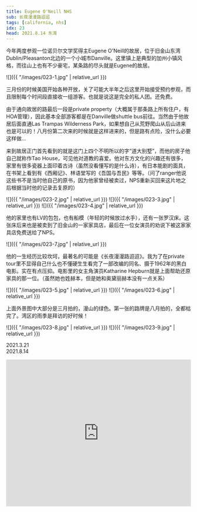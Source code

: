 ```yaml
---
title: Eugene O'Neill NHS
sub: 长夜漫漫路迢迢
tags: [california, nhs]
idx: 23
head: 2021.8.14 东湾
---
```


今年两度参观一位诺贝尔文学奖得主Eugene O'Neill的故居，位于旧金山东湾Dublin/Pleasanton北边的一个小城市Danville。这里镇上是典型的加州小镇风格，而往山上也有不少豪宅，某条路的尽头就是Eugene的故居。

![]({{ "/images/023-1.jpg" | relative_url }})

三月份的时候美国开始各种开放，关了可能大半年之后这里开始接受预约参观，而且限制每个时间段直接收一组游客。也就是说这是完全的私人团。还免费。

由于通向故居的路最后一段是private property（大概属于那条路上所有住户，有HOA管理），因此基本全部游客都是在Danville做shuttle bus前往。当然由于他故居后面直通Las Trampas Wilderness Park，如果想自己从荒野爬山从后山进来也是可以的！八月份第二次来的时候就是这样进来的，但是路有点险，没什么必要这样做…

来到故居正门首先看到的就是这门上四个不明所以的字“道大别墅”，而他的房子他自己就称作Tao House，可见他对道教的喜爱。他对东方文化的兴趣还有很多，家里有很多瓷器上面印着古诗（虽然没看懂写的是什么诗），有日本能剧的面具，在书架上看到有《西厢记》、林语堂写的《吾国与吾民》等等。（问了ranger他说这些书不是当时他自己的原书，因为他家曾经被卖过，NPS重新买回来这片地之后根据当时他的记录去复原的）

![]({{ "/images/023-2.jpg" | relative_url }})
![]({{ "/images/023-3.jpg" | relative_url }})
![]({{ "/images/023-4.jpg" | relative_url }})

他的家里也有LV的包包，也有船模（年轻的时候放过水手），还有一张罗汉床。这张床后来也是被卖到了旧金山的一家家具店，最后在一位女演员的劝说下被这家家具店免费送给了NPS。

![]({{ "/images/023-7.jpg" | relative_url }})

他的一生经历比较坎坷，最著名的可能是《长夜漫漫路迢迢》。我为了在private tour里不显得自己什么也不懂硬生生看完了一部改编的同名、摄于1962年的黑白电影。实在有点压抑。电影里的女主角演员Katharine Hepburn就是上面帮助还原家具的那一位。（虽然她也姓赫本，但是她和奥黛丽赫本没有一点关系）

![]({{ "/images/023-5.jpg" | relative_url }})
![]({{ "/images/023-6.jpg" | relative_url }})

上面外景图中大部分是三月拍的，漫山的绿色。第一张的路牌是八月拍的，全都枯完了。湾区的雨季是拜访的好时候！

![]({{ "/images/023-8.jpg" | relative_url }})
![]({{ "/images/023-9.jpg" | relative_url }})

2021.3.21<br>
2021.8.14

<iframe src="https://www.google.com/maps/embed?pb=!1m14!1m8!1m3!1d403387.77826414525!2d-122.0294848!3d37.8259513!3m2!1i1024!2i768!4f13.1!3m3!1m2!1s0x808f8b7004d5971f%3A0xc07a569fdb8d529f!2sEugene%20O&#39;Neill%20National%20Historic%20Site!5e0!3m2!1sen!2sus!4v1652160471089!5m2!1sen!2sus" width="100%" height="400" style="border:0;" allowfullscreen="" loading="lazy" referrerpolicy="no-referrer-when-downgrade"></iframe>
